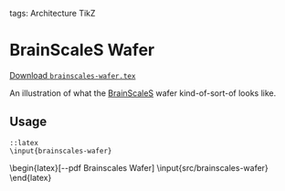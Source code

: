 tags: Architecture
      TikZ

BrainScaleS Wafer
=================

[Download `brainscales-wafer.tex`](file://src/brainscales-wafer.tex)

An illustration of what the [BrainScaleS](brainscales.kip.uni-heidelberg.de)
wafer kind-of-sort-of looks like.

Usage
-----

	::latex
	\input{brainscales-wafer}

\begin{latex}[--pdf Brainscales Wafer]
	\input{src/brainscales-wafer}
\end{latex}
